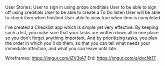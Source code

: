 User Stories:
  User to sign in using prope creditials
  User to be able to sign off using creditials
  User to be able to create a To Do listen
  User will be able to check item when finished
  User able to view true when item is completed

I've created a Checklist app which is simple yet very effective.
By keeping such a list, you make sure that your tasks are written down all in one place so you don't forget anything important. And by prioritizing tasks, you plan the order in which you'll do them, so that you can tell what needs your immediate attention, and what you can leave until late.

Wireframes: https://imgur.com/iZV3tA7
Erd: https://imgur.com/a/dvcNt17
